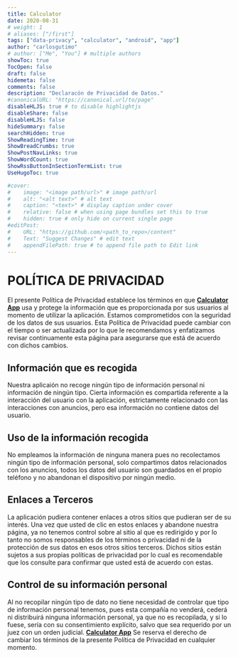 ```yaml
---
title: Calculator
date: 2020-08-31
# weight: 1
# aliases: ["/first"]
tags: ["data-privacy", "calculator", "android", "app"]
author: "carlosgutimo"
# author: ["Me", "You"] # multiple authors
showToc: true
TocOpen: false
draft: false
hidemeta: false
comments: false
description: "Declaracón de Privacidad de Datos."
#canonicalURL: "https://canonical.url/to/page"
disableHLJS: true # to disable highlightjs
disableShare: false
disableHLJS: false
hideSummary: false
searchHidden: true
ShowReadingTime: true
ShowBreadCrumbs: true
ShowPostNavLinks: true
ShowWordCount: true
ShowRssButtonInSectionTermList: true
UseHugoToc: true

#cover:
#    image: "<image path/url>" # image path/url
#    alt: "<alt text>" # alt text
#    caption: "<text>" # display caption under cover
#    relative: false # when using page bundles set this to true
#    hidden: true # only hide on current single page
#editPost:
#    URL: "https://github.com/<path_to_repo>/content"
#    Text: "Suggest Changes" # edit text
#    appendFilePath: true # to append file path to Edit link
---
```

# POLÍTICA DE PRIVACIDAD
El presente Política de Privacidad establece los términos en que [**Calculator App**](https://play.google.com/store/apps/developer?id=cgutierr)
usa y protege la información que es proporcionada por sus usuarios al momento de utilizar la aplicación.
Estamos comprometidos con la seguridad de los datos de sus usuarios.
Esta Política de Privacidad puede cambiar con el tiempo o ser actualizada por lo que le recomendamos y
enfatizamos revisar continuamente esta página para asegurarse que está de acuerdo con dichos cambios.

## Información que es recogida
Nuestra aplicaión no recoge ningún tipo de información personal ni información de ningún tipo.
Cierta información es compartida referente a la interacción del usuario con la aplicación,
estrictamente relacionado con las interacciones con anuncios, pero esa información no contiene
datos del usuario.

## Uso de la información recogida
No empleamos la información de ninguna manera pues no recolectamos ningún tipo de información personal, solo
compartimos datos relacionados con los anuncios, todos los datos del usuario son guardados en el propio teléfono y
no abandonan el dispositivo por ningún medio.

## Enlaces a Terceros
La aplicación pudiera contener enlaces a otros sitios que pudieran ser de su interés. Una vez que usted de clic en
estos enlaces y abandone nuestra página, ya no tenemos control sobre al sitio al que es redirigido y por lo tanto no
somos responsables de los términos o privacidad ni de la protección de sus datos en esos otros sitios terceros.
Dichos sitios están sujetos a sus propias políticas de privacidad por lo cual es recomendable que los consulte para
confirmar que usted está de acuerdo con estas.

## Control de su información personal
Al no recopilar ningún tipo de dato no tiene necesidad de controlar que tipo de información personal tenemos,
pues esta compañía no venderá, cederá ni distribuirá ninguna información personal, ya que no es recopilada, y
si lo fuese, sería con su consentimiento explícito, salvo que sea requerido por un juez con un orden judicial.
[**Calculator App**](https://play.google.com/store/apps/developer?id=cgutierr)
Se reserva el derecho de cambiar los términos de la presente Política de Privacidad en cualquier
momento.
